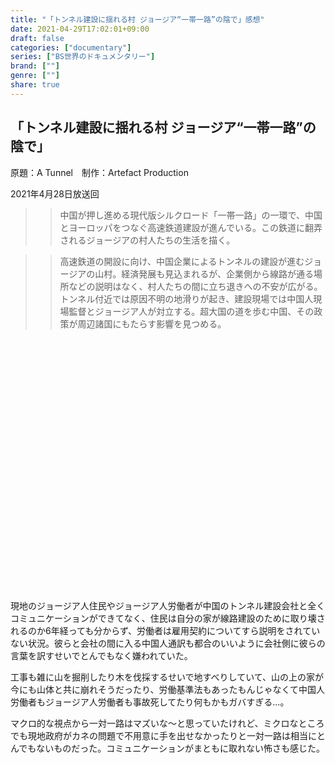 ```yaml
---
title: "「トンネル建設に揺れる村 ジョージア“一帯一路”の陰で」感想"
date: 2021-04-29T17:02:01+09:00
draft: false
categories: ["documentary"]
series: ["BS世界のドキュメンタリー"]
brand: [""]
genre: [""]
share: true
---
```

## 「トンネル建設に揺れる村 ジョージア“一帯一路”の陰で」
原題：A Tunnel　制作：Artefact Production  

2021年4月28日放送回  

>> 中国が押し進める現代版シルクロード「一帯一路」の一環で、中国とヨーロッパをつなぐ高速鉄道建設が進んでいる。この鉄道に翻弄されるジョージアの村人たちの生活を描く。

>>高速鉄道の開設に向け、中国企業によるトンネルの建設が進むジョージアの山村。経済発展も見込まれるが、企業側から線路が通る場所などの説明はなく、村人たちの間に立ち退きへの不安が広がる。トンネル付近では原因不明の地滑りが起き、建設現場では中国人現場監督とジョージア人が対立する。超大国の道を歩む中国、その政策が周辺諸国にもたらす影響を見つめる。  

<div class="iframely-embed"><div class="iframely-responsive" style="padding-bottom: 56.25%; padding-top: 120px;"><a href="https://www.nhk.jp/p/wdoc/ts/88Z7X45XZY/episode/te/YV76Y2QQL7/" data-iframely-url="//cdn.iframe.ly/LTPbAks"></a></div></div><script async src="//cdn.iframe.ly/embed.js" charset="utf-8"></script>

現地のジョージア人住民やジョージア人労働者が中国のトンネル建設会社と全くコミュニケーションができてなく、住民は自分の家が線路建設のために取り壊されるのか6年経っても分からず、労働者は雇用契約についてすら説明をされていない状況。彼らと会社の間に入る中国人通訳も都合のいいように会社側に彼らの言葉を訳すせいでとんでもなく嫌われていた。  

工事も雑に山を掘削したり木を伐採するせいで地すべりしていて、山の上の家が今にも山体と共に崩れそうだったり、労働基準法もあったもんじゃなくて中国人労働者もジョージア人労働者も事故死してたり何もかもガバすぎる...。  

マクロ的な視点から一対一路はマズいな～と思っていたけれど、ミクロなところでも現地政府がカネの問題で不用意に手を出せなかったりと一対一路は相当にとんでもないものだった。コミュニケーションがまともに取れない怖さも感じた。